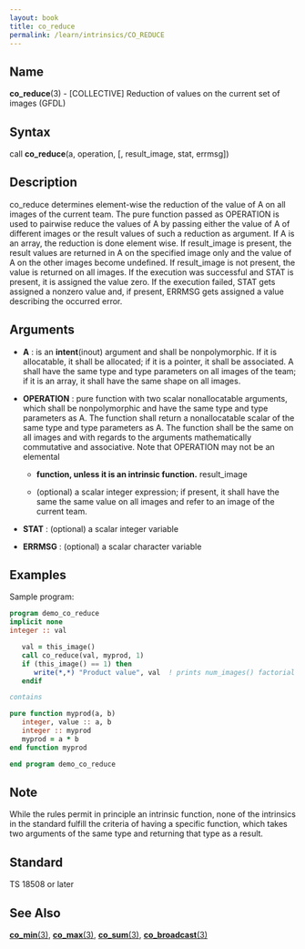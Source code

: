 ```yaml
---
layout: book
title: co_reduce
permalink: /learn/intrinsics/CO_REDUCE
---
```

## __Name__

__co\_reduce__(3) - \[COLLECTIVE\] Reduction of values on the current set of images
(GFDL)

## __Syntax__

call __co\_reduce__(a, operation, \[, result\_image, stat, errmsg\])

## __Description__

co\_reduce determines element-wise the reduction of the value of A on
all images of the current team. The pure function passed as OPERATION is
used to pairwise reduce the values of A by passing either the value of A
of different images or the result values of such a reduction as
argument. If A is an array, the reduction is done element wise. If
result\_image is present, the result values are returned in A on the
specified image only and the value of A on the other images become
undefined. If result\_image is not present, the value is returned on all
images. If the execution was successful and STAT is present, it is
assigned the value zero. If the execution failed, STAT gets assigned a
nonzero value and, if present, ERRMSG gets assigned a value describing
the occurred error.

## __Arguments__

  - __A__
    : is an __intent__(inout) argument and shall be nonpolymorphic. If it
    is allocatable, it shall be allocated; if it is a pointer, it shall
    be associated. A shall have the same type and type parameters on all
    images of the team; if it is an array, it shall have the same shape
    on all images.

  - __OPERATION__
    : pure function with two scalar nonallocatable arguments, which shall
    be nonpolymorphic and have the same type and type parameters as A.
    The function shall return a nonallocatable scalar of the same type
    and type parameters as A. The function shall be the same on all
    images and with regards to the arguments mathematically commutative
    and associative. Note that OPERATION may not be an elemental

      - __function, unless it is an intrinsic function.__
        result\_image

      - (optional) a scalar integer expression; if present, it shall
        have the same the same value on all images and refer to an image
        of the current team.

  - __STAT__
    : (optional) a scalar integer variable

  - __ERRMSG__
    : (optional) a scalar character variable

## __Examples__

Sample program:

```fortran
program demo_co_reduce
implicit none
integer :: val

   val = this_image()
   call co_reduce(val, myprod, 1)
   if (this_image() == 1) then
      write(*,*) "Product value", val  ! prints num_images() factorial
   endif

contains

pure function myprod(a, b)
   integer, value :: a, b
   integer :: myprod
   myprod = a * b
end function myprod

end program demo_co_reduce
```

## __Note__

While the rules permit in principle an intrinsic function, none of the
intrinsics in the standard fulfill the criteria of having a specific
function, which takes two arguments of the same type and returning that
type as a result.

## __Standard__

TS 18508 or later

## __See Also__

[__co\_min__(3)](CO_MIN),
[__co\_max__(3)](CO_MAX),
[__co\_sum__(3)](CO_SUM),
[__co\_broadcast__(3)](CO_BROADCAST)
